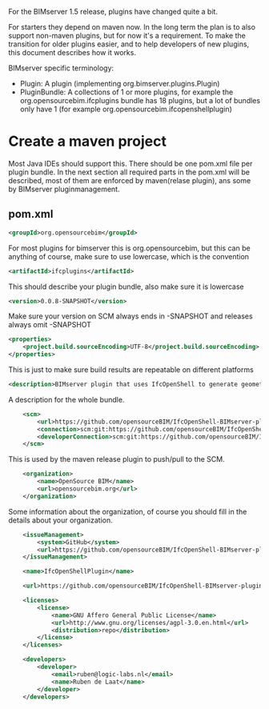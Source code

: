 For the BIMserver 1.5 release, plugins have changed quite a bit.

For starters they depend on maven now. In the long term the plan is to also support non-maven plugins, but for now it's a requirement. To make the transition for older plugins easier, and to help developers of new plugins, this document describes how it works.

BIMserver specific terminology:
- Plugin: A plugin (implementing org.bimserver.plugins.Plugin)
- PluginBundle: A collections of 1 or more plugins, for example the org.opensourcebim.ifcplugins bundle has 18 plugins, but a lot of bundles only have 1 (for example org.opensourcebim.ifcopenshellplugin)

# Create a maven project

Most Java IDEs should support this. There should be one pom.xml file per plugin bundle. In the next section all required parts in the pom.xml will be described, most of them are enforced by maven(relase plugin), ans some by BIMserver pluginmanagement.

## pom.xml

```xml
<groupId>org.opensourcebim</groupId>
```
For most plugins for bimserver this is org.opensourcebim, but this can be anything of course, make sure to use lowercase, which is the convention

```xml
<artifactId>ifcplugins</artifactId>
```
This should describe your plugin bundle, also make sure it is lowercase

```xml
<version>0.0.8-SNAPSHOT</version>
```
Make sure your version on SCM always ends in -SNAPSHOT and releases always omit -SNAPSHOT

```xml
<properties>
	<project.build.sourceEncoding>UTF-8</project.build.sourceEncoding>
</properties>
```
This is just to make sure build results are repeatable on different platforms

```xml
<description>BIMserver plugin that uses IfcOpenShell to generate geometry from IFC files</description>
```
A description for the whole bundle.

```xml
	<scm>
		<url>https://github.com/opensourceBIM/IfcOpenShell-BIMserver-plugin.git</url>
		<connection>scm:git:https://github.com/opensourceBIM/IfcOpenShell-BIMserver-plugin.git</connection>
		<developerConnection>scm:git:https://github.com/opensourceBIM/IfcOpenShell-BIMserver-plugin.git</developerConnection>
	</scm>
```
This is used by the maven release plugin to push/pull to the SCM.

```xml
	<organization>
		<name>OpenSource BIM</name>
		<url>opensourcebim.org</url>
	</organization>
```
Some information about the organization, of course you should fill in the details about your organization.

```xml
	<issueManagement>
		<system>GitHub</system>
		<url>https://github.com/opensourceBIM/IfcOpenShell-BIMserver-plugin/issues</url>
	</issueManagement>
```

```xml
	<name>IfcOpenShellPlugin</name>
```

```xml
	<url>https://github.com/opensourceBIM/IfcOpenShell-BIMserver-plugin</url>
```

```xml
	<licenses>
		<license>
			<name>GNU Affero General Public License</name>
			<url>http://www.gnu.org/licenses/agpl-3.0.en.html</url>
			<distribution>repo</distribution>
		</license>
	</licenses>
```

```xml
	<developers>
		<developer>
			<email>ruben@logic-labs.nl</email>
			<name>Ruben de Laat</name>
		</developer>
	</developers>
```

## 